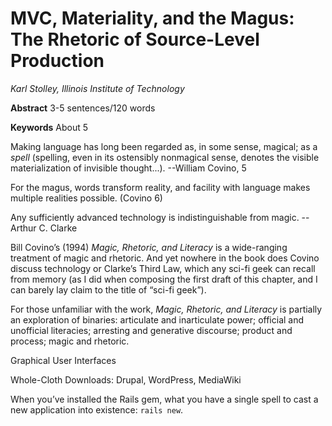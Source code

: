 <!--3000 words; CMS author-date-style citations; Due 1/18/2013-->

# MVC, Materiality, and the Magus: The Rhetoric of Source-Level Production
*Karl Stolley, Illinois Institute of Technology*

**Abstract**
3-5 sentences/120 words

**Keywords**
About 5

Making language has long been regarded as, in some sense, magical; as a *spell* (spelling, even in its ostensibly nonmagical sense, denotes the visible materialization of invisible thought...). --William Covino, 5

For the magus, words transform reality, and facility with language makes multiple realities possible. (Covino 6)

Any sufficiently advanced technology is indistinguishable from magic. --Arthur C. Clarke

Bill Covino’s (1994) *Magic, Rhetoric, and Literacy* is a wide-ranging treatment of magic and rhetoric. And yet nowhere in the book does Covino discuss technology or Clarke’s Third Law, which any sci-fi geek can recall from memory (as I did when composing the first draft of this chapter, and I can barely lay claim to the title of “sci-fi geek”).

For those unfamiliar with the work, *Magic, Rhetoric, and Literacy* is partially an exploration of binaries: articulate and inarticulate power; official and unofficial literacies; arresting and generative discourse; product and process; magic and rhetoric.

Graphical User Interfaces

Whole-Cloth Downloads: Drupal, WordPress, MediaWiki


When you’ve installed the Rails gem, what you have a single spell to cast a new application into existence: `rails new`.
